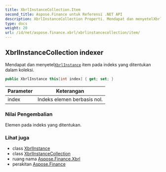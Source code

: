 ```yaml
---
title: XbrlInstanceCollection.Item
second_title: Aspose.Finance untuk Referensi .NET API
description: XbrlInstanceCollection Properti. Mendapat dan menyetelXbrlInstance item pada indeks yang ditentukan dalam koleksi.
type: docs
weight: 20
url: /id/net/aspose.finance.xbrl/xbrlinstancecollection/item/
---
```

## XbrlInstanceCollection indexer

Mendapat dan menyetel[`XbrlInstance`](../../xbrlinstance/) item pada indeks yang ditentukan dalam koleksi.

```csharp
public XbrlInstance this[int index] { get; set; }
```

| Parameter | Keterangan |
| --- | --- |
| index | Indeks elemen berbasis nol. |

### Nilai Pengembalian

Elemen pada indeks yang ditentukan.

### Lihat juga

* class [XbrlInstance](../../xbrlinstance/)
* class [XbrlInstanceCollection](../)
* ruang nama [Aspose.Finance.Xbrl](../../xbrlinstancecollection/)
* perakitan [Aspose.Finance](../../../)



